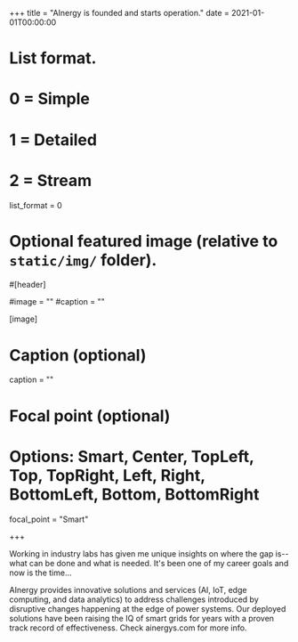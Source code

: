 +++
title = "AInergy is founded and starts operation."
date = 2021-01-01T00:00:00

# List format.
#   0 = Simple
#   1 = Detailed
#   2 = Stream
list_format = 0

# Optional featured image (relative to `static/img/` folder).
#[header]

#image = ""
#caption = ""

[image]
  # Caption (optional)
  caption = ""
  
  # Focal point (optional)
  # Options: Smart, Center, TopLeft, Top, TopRight, Left, Right, BottomLeft, Bottom, BottomRight
  focal_point = "Smart"

+++

Working in industry labs has given me unique insights on where the gap is--what can be done and what is needed. It's been one of my career goals and now is the time...

AInergy provides innovative solutions and services (AI, IoT, edge computing, and data analytics) to address challenges introduced by disruptive changes happening at the edge of power systems. Our deployed solutions have been raising the IQ of smart grids for years with a proven track record of effectiveness. Check ainergys.com for more info.
